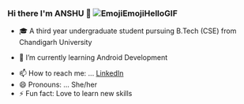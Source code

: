 ### Hi there I'm ANSHU 👋 ![EmojiEmojiHelloGIF](https://user-images.githubusercontent.com/84778340/173294256-f9c40938-2cdd-4ecc-b80f-f2d7f0e993ff.gif)







- 🎓 A third year undergraduate student pursuing B.Tech (CSE) from Chandigarh University
<!-- - 🔭 I’m pusing B.tech 3rd year -->
- 🌱 I’m currently learning  Android Development
<!-- - 👯 I’m looking to collaborate on ... -->
- 📫 How to reach me: ... [LinkedIn](https://www.linkedin.com/in/anshu-kumari-19530a228/)
- 😄 Pronouns: ... She/her
- ⚡ Fun fact: Love to learn new skills 

